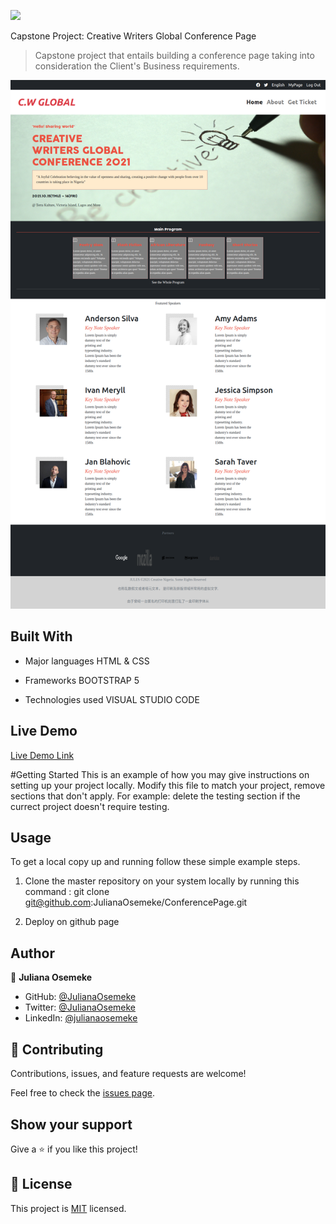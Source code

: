 ![](https://img.shields.io/badge/Microverse-blueviolet)

Capstone Project: Creative Writers Global Conference Page

> Capstone project that entails building a conference page taking into consideration the Client's Business requirements.

![screenshot](Assets/Images/screencapture-127-0-0-1-5500-index-html-2021-03-12-14_52_32.png)



## Built With

- Major languages
  HTML & CSS

- Frameworks
  BOOTSTRAP 5

- Technologies used
  VISUAL STUDIO CODE

## Live Demo

[Live Demo Link](https://julianaosemeke.github.io/ConferencePage/)

#Getting Started
This is an example of how you may give instructions on setting up your project locally. Modify this file to match your project, remove sections that don't apply. For example: delete the testing section if the currect project doesn't require testing.


## Usage
To get a local copy up and running follow these simple example steps.
1. Clone the master repository on your system locally by running this command : git clone git@github.com:JulianaOsemeke/ConferencePage.git

2. Deploy on github page

## Author

👤 **Juliana Osemeke**

- GitHub: [@JulianaOsemeke](https://github.com/JulianaOsemeke)
- Twitter: [@JulianaOsemeke](https://twitter.com/JulianaOsemeke)
- LinkedIn: [@julianaosemeke](https://ng.linkedin.com/in/juliana-osemeke)


## 🤝 Contributing

Contributions, issues, and feature requests are welcome!

Feel free to check the [issues page](issues/).

## Show your support

Give a ⭐️ if you like this project!



## 📝 License

This project is [MIT](LICENSE) licensed.
